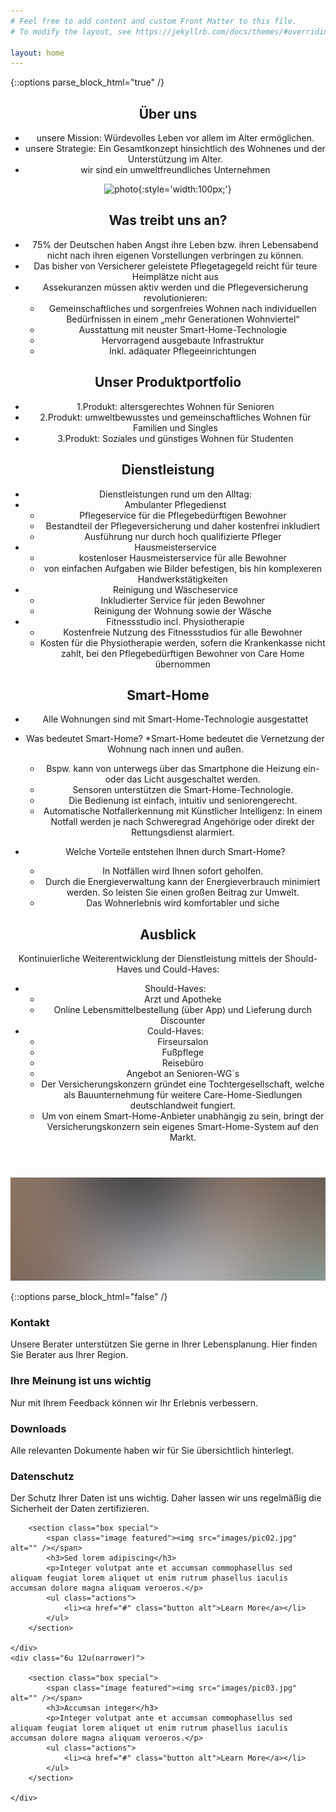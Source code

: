 ```yaml
---
# Feel free to add content and custom Front Matter to this file.
# To modify the layout, see https://jekyllrb.com/docs/themes/#overriding-theme-defaults

layout: home
---
```


{::options  parse_block_html="true" /}

<!-- Main -->
<section id="main" class="container">



<section class="box special">
<header class="major">
		
## Über uns

* unsere Mission: Würdevolles Leben vor allem im Alter ermöglichen.
* unsere Strategie: Ein Gesamtkonzept hinsichtlich des Wohnenes und der Unterstützung im Alter.
* wir sind ein umweltfreundliches Unternehmen

![photo](https://dhbw-de.github.io/Care-Home/Care%20Home%20Logo.jpg){:style='width:100px;'} 

## Was treibt uns an?

*	75% der Deutschen haben Angst ihre Leben bzw. ihren Lebensabend nicht nach ihren eigenen Vorstellungen verbringen zu können.
*	Das bisher von Versicherer geleistete Pflegetagegeld reicht für teure Heimplätze nicht aus
*	Assekuranzen müssen aktiv werden und die Pflegeversicherung revolutionieren:
	* Gemeinschaftliches und sorgenfreies Wohnen nach individuellen Bedürfnissen in einem „mehr Generationen Wohnviertel“
	* Ausstattung mit neuster Smart-Home-Technologie
	* Hervorragend ausgebaute Infrastruktur
	* Inkl. adäquater Pflegeeinrichtungen
## Unser Produktportfolio

* 1.Produkt: altersgerechtes Wohnen für Senioren
* 2.Produkt: umweltbewusstes und gemeinschaftliches Wohnen für Familien und Singles
* 3.Produkt: Soziales und günstiges Wohnen für Studenten



## Dienstleistung

* Dienstleistungen rund um den Alltag:
* Ambulanter Pflegedienst
	* Pflegeservice für die Pflegebedürftigen Bewohner
	* Bestandteil der Pflegeversicherung und daher kostenfrei inkludiert
	* Ausführung nur durch hoch qualifizierte Pfleger 
* Hausmeisterservice
	* kostenloser Hausmeisterservice für alle Bewohner
	* von einfachen Aufgaben wie Bilder befestigen, bis hin komplexeren Handwerkstätigkeiten
* Reinigung und Wäscheservice
	* Inkludierter Service für jeden Bewohner
	* Reinigung der Wohnung sowie der Wäsche
* Fitnessstudio incl. Physiotherapie
	* Kostenfreie Nutzung des Fitnessstudios für alle Bewohner
	* Kosten für die Physiotherapie werden, sofern die Krankenkasse nicht zahlt, bei den Pflegebedürftigen Bewohner von Care Home übernommen

## Smart-Home 

* Alle Wohnungen sind mit Smart-Home-Technologie ausgestattet 
* Was bedeutet Smart-Home? 
	*Smart-Home bedeutet die Vernetzung der Wohnung nach innen und außen. 
	* Bspw. kann von unterwegs über das Smartphone die Heizung ein- oder das Licht ausgeschaltet werden. 
	* Sensoren unterstützen die Smart-Home-Technologie. 
	* Die Bedienung ist einfach, intuitiv und seniorengerecht. 
	* Automatische Notfallerkennung mit Künstlicher Intelligenz: In einem Notfall werden je nach Schweregrad Angehörige oder direkt der Rettungsdienst alarmiert. 
* Welche Vorteile entstehen Ihnen durch Smart-Home? 

	* In Notfällen wird Ihnen sofort geholfen. 
	* Durch die Energieverwaltung kann der Energieverbrauch minimiert werden. So leisten Sie einen großen Beitrag zur Umwelt. 
	* Das Wohnerlebnis wird komfortabler und siche

## Ausblick

Kontinuierliche Weiterentwicklung der Dienstleistung mittels der Should-Haves und Could-Haves:
* Should-Haves:
	* Arzt und Apotheke
	* Online Lebensmittelbestellung (über App) und Lieferung durch Discounter
* Could-Haves:
	* Firseursalon
	* Fußpflege
	* Reisebüro
	* Angebot an Senioren-WG´s
	* Der Versicherungskonzern gründet eine Tochtergesellschaft, welche als Bauunternehmung für weitere Care-Home-Siedlungen deutschlandweit fungiert. 
	* Um von einem Smart-Home-Anbieter unabhängig zu sein, bringt der Versicherungskonzern sein eigenes Smart-Home-System auf den Markt.


</header>
<span class="image featured"><img src="images/pic01.jpg" alt="" /></span>
</section>

{::options  parse_block_html="false" /}

<section class="box special features">
	<div class="features-row">
		<section>
			<span class="icon major fa-users accent2"></span>
			<h3>Kontakt</h3>
			<p>Unsere Berater unterstützen Sie gerne in Ihrer Lebensplanung. Hier finden Sie Berater aus Ihrer Region.</p>
		</section>
		<section>
			<span class="icon major fa-area-chart accent3"></span>
			<h3>Ihre Meinung ist uns wichtig</h3>
			<p>Nur mit Ihrem Feedback können wir Ihr Erlebnis verbessern.</p>
		</section>
	</div>
	<div class="features-row">
		<section>
			<span class="icon major fa-cloud accent4"></span>
			<h3>Downloads</h3>
			<p>Alle relevanten Dokumente haben wir für Sie übersichtlich hinterlegt.</p>
		</section>
		<section>
			<span class="icon major fa-lock accent5"></span>
			<h3>Datenschutz</h3>
			<p>Der Schutz Ihrer Daten ist uns wichtig. Daher lassen wir uns regelmäßig die Sicherheit der Daten zertifizieren.</p>
		</section>
	</div>
</section>

<div class="row">
	<div class="6u 12u(narrower)">

		<section class="box special">
			<span class="image featured"><img src="images/pic02.jpg" alt="" /></span>
			<h3>Sed lorem adipiscing</h3>
			<p>Integer volutpat ante et accumsan commophasellus sed aliquam feugiat lorem aliquet ut enim rutrum phasellus iaculis accumsan dolore magna aliquam veroeros.</p>
			<ul class="actions">
				<li><a href="#" class="button alt">Learn More</a></li>
			</ul>
		</section>

	</div>
	<div class="6u 12u(narrower)">

		<section class="box special">
			<span class="image featured"><img src="images/pic03.jpg" alt="" /></span>
			<h3>Accumsan integer</h3>
			<p>Integer volutpat ante et accumsan commophasellus sed aliquam feugiat lorem aliquet ut enim rutrum phasellus iaculis accumsan dolore magna aliquam veroeros.</p>
			<ul class="actions">
				<li><a href="#" class="button alt">Learn More</a></li>
			</ul>
		</section>

	</div>
</div>

</section>

